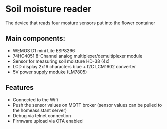 # Soil moisture reader
The device that reads four mosture sensors put into the flower container

## Main components:
- WEMOS D1 mini Lite ESP8266
- 74HC4051 8-Channel analog multiplexer/demultiplexer module
- Sensor for measuring soil moisture HD-38 (4x)
- LCD display 2x16 characters blue + I2C LCM1602 converter
- 5V power supply moduke (LM7805)


## Features
- Connected to the Wifi
- Push the sensor values on MQTT broker (sensor values can be pulled to the homeassistant server)
- Debug via telnet connection
- Firmware upload via OTA enabled




